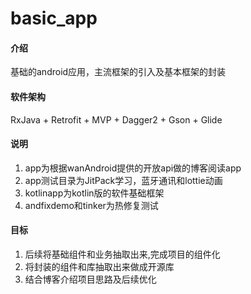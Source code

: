 # basic_app

#### 介绍
基础的android应用，主流框架的引入及基本框架的封装

#### 软件架构
RxJava + Retrofit + MVP + Dagger2 + Gson + Glide


#### 说明

1.  app为根据wanAndroid提供的开放api做的博客阅读app
2.  app测试目录为JitPack学习，蓝牙通讯和lottie动画
3.  kotlinapp为kotlin版的软件基础框架
4.  andfixdemo和tinker为热修复测试

#### 目标

1.  后续将基础组件和业务抽取出来,完成项目的组件化
2.  将封装的组件和库抽取出来做成开源库
3.  结合博客介绍项目思路及后续优化


